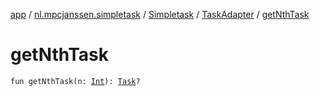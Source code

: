 [app](../../../index.md) / [nl.mpcjanssen.simpletask](../../index.md) / [Simpletask](../index.md) / [TaskAdapter](index.md) / [getNthTask](.)

# getNthTask

`fun getNthTask(n: `[`Int`](https://kotlinlang.org/api/latest/jvm/stdlib/kotlin/-int/index.html)`): `[`Task`](../../../nl.mpcjanssen.simpletask.task/-task/index.md)`?`